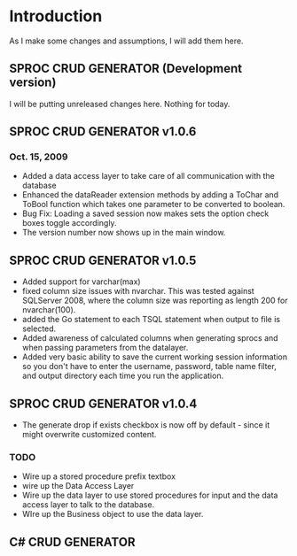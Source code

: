 # Introduction #

As I make some changes and assumptions, I will add them here.


## SPROC CRUD GENERATOR (Development version) ##
I will be putting unreleased changes here.  Nothing for today.

## SPROC CRUD GENERATOR v1.0.6 ##
### Oct. 15, 2009 ###
  * Added a data access layer to take care of all communication with the database
  * Enhanced the dataReader extension methods by adding a ToChar and ToBool function which takes one parameter to be converted to boolean.
  * Bug Fix: Loading a saved session now makes sets the option check boxes toggle accordingly.
  * The version number now shows up in the main window.

## SPROC CRUD GENERATOR v1.0.5 ##
  * Added support for varchar(max)
  * fixed column size issues with nvarchar.  This was tested against SQLServer 2008, where the column size was reporting as length 200 for nvarchar(100).
  * added the Go statement to each TSQL statement when output to file is selected.
  * Added awareness of calculated columns when generating sprocs and when passing parameters from the datalayer.
  * Added very basic ability to save the current working session information so you don't have to enter the username, password, table name filter, and output directory each time you run the application.

## SPROC CRUD GENERATOR v1.0.4 ##
  * The generate drop if exists checkbox is now off by default - since it might overwrite customized content.
### TODO ###

  * Wire up a stored procedure prefix textbox
  * wire up the Data Access Layer
  * Wire up the data layer to use stored procedures for input and the data access layer to talk to the database.
  * WIre up the Business object to use the data layer.


## C# CRUD GENERATOR ##